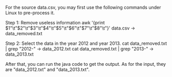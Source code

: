 For the source data.csv, you may first use the following commands under Linux to pre-process it.

Step 1: Remove useless information 
awk '{print $1"\t"$2"\t"$3"\t"$4"\t"$5"\t"$6"\t"$7"\t"$8"\t"}' data.csv -> data_removed.txt

Step 2: Select the data in the year 2012 and year 2013.
cat data_removed.txt | grep "2012-" -> data_2012.txt
cat data_removed.txt | grep "2013-" -> data_2013.txt

After that, you can run the java code to get the output. As for the input, they are "data_2012.txt" 
and "data_2013.txt".

